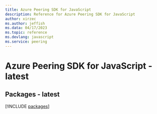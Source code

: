 ```yaml
---
title: Azure Peering SDK for JavaScript
description: Reference for Azure Peering SDK for JavaScript
author: xirzec
ms.author: jeffish
ms.data: 04/17/2023
ms.topic: reference
ms.devlang: javascript
ms.service: peering
---
```

# Azure Peering SDK for JavaScript - latest
## Packages - latest
[!INCLUDE [packages](peering-index.md)]